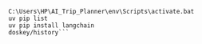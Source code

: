 ```uv venv env --python cpython-3.10.18-windows-x86_64-none
C:\Users\HP\AI_Trip_Planner\env\Scripts\activate.bat
uv pip list
uv pip install langchain
doskey/history```